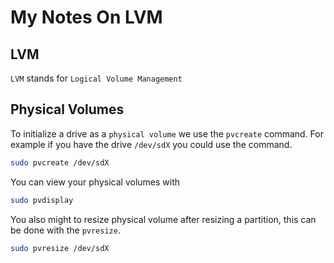 # My Notes On LVM
## LVM
`LVM` stands for `Logical Volume Management`

## Physical Volumes
To initialize a drive as a `physical volume` we use the `pvcreate` command. For example if you have the drive `/dev/sdX` you could use the command.
```bash
sudo pvcreate /dev/sdX
```
You can view your physical volumes with
```bash
sudo pvdisplay
```
You also might to resize physical volume after resizing a partition, this can be done with the `pvresize`.
```bash
sudo pvresize /dev/sdX
```
